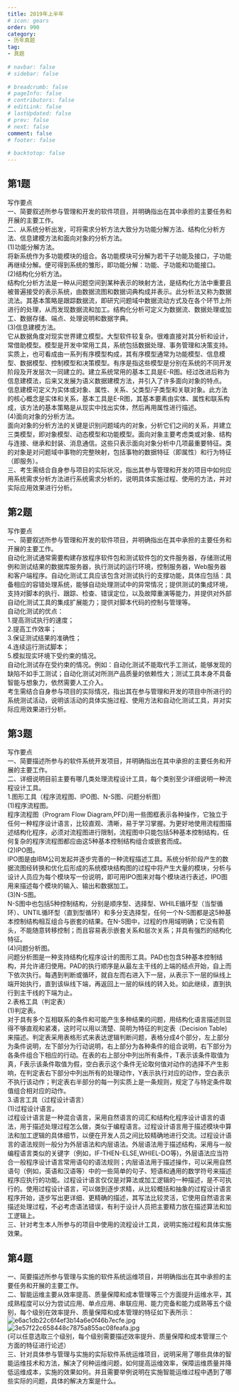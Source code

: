 ```yaml
---  
title: 2019年上半年  
# icon: gears  
order: 990  
category:  
- 历年真题  
tag:  
- 真题  
  
# navbar: false  
# sidebar: false  
  
# breadcrumb: false  
# pageInfo: false  
# contributors: false  
# editLink: false  
# lastUpdated: false  
# prev: false  
# next: false  
comment: false  
# footer: false  
  
# backtotop: false  
---  
```

## 第1题 ##

写作要点  
一、简要叙述所参与管理和开发的软件项目，并明确指出在其中承担的主要任务和开展的主要工作。  
二、从系统分析出发，可将需求分析方法大致分为功能分解方法、结构化分析方法、信息建模方法和面向对象的分析方法。  
(1)功能分解方法。  
将新系统作为多功能模块的组合。各功能模块可分解为若干子功能及接口，子功能再继续分解。便可得到系统的雏形，即功能分解：功能、子功能和功能接口。  
(2)结构化分析方法。  
结构化分析方法是一种从问题空间到某种表示的映射方法，是结构化方法中重要且被普遍接受的表示系统，由数据流图和数据词典构成并表示。此分析法又称为数据流法。其基本策略是跟踪数据流，即研宄问题域中数据流动方式及在各个环节上所进行的处理，从而发现数据流和加工。结构化分析可定义为数据流、数据处理或加工、数据存储、端点、处理说明和数据字典。  
(3)信息建模方法。  
它从数据角度对现实世界建立模型。大型软件较复杂。很难直接对其分析和设计，常借助模型。模型是开发中常用工具，系统包括数据处理、事务管理和决策支持。实质上，也可看成由一系列有序模型构成，其有序模型通常为功能模型、信息模型、数据模型、控制模型和决策模型。有序是指这些模型是分别在系统的不同开发阶段及开发层次一同建立的。建立系统常用的基本工具是E-R图。经过改进后称为信息建模法，后来又发展为语义数据建模方法，并引入了许多面向对象的特点。  
信息建模可定义为实体或对象、属性、关系、父类型/子类型和关联对象。此方法的核心概念是实体和关系，基本工具是E-R图，其基本要素由实体、属性和联系构成，该方法的基本策略是从现实中找出实体，然后再用属性进行描述。  
(4)面向对象的分析方法。  
面向对象的分析方法的关键是识别问题域内的对象，分析它们之间的关系，并建立三类模型，即对象模型、动态模型和功能模型。面向对象主要考虑类或对象、结构与连接、继承和封装、消息通信。这些只表示面向对象分析中几项最重要特征。类的对象是对问题域中事物的完整映射，包括事物的数据特征（即属性）和行为特征（即服务）。  
三、考生需结合自身参与项目的实际状况，指出其参与管理和开发的项目中如何应用系统需求分析方法进行系统需求分析的，说明具体实施过程、使用的方法，并对实际应用效果进行分析。  


## 第2题 ##

写作要点  
一、简要叙述所参与管理和开发的软件项目，并明确指出在其中承担的主要任务和开展的主要工作。  
自动化测试通常需要构建存放程序软件包和测试软件包的文件服务器，存储测试用例和测试结果的数据库服务器，执行测试的运行环境，控制服务器，Web服务器和客户端程序。自动化测试工具应该包含对测试执行的支撑功能，具体应包括：具备相应的容错处理系统，能够自动处理测试中的异常情况；提供测试的集成环境，支持对脚本的执行、跟踪、检查、错误定位，以及故障重演等能力，并提供对外部自动化测试工具的集成扩展能力；提供对脚本代码的控制与管理等。  
自动化测试的优点：  
1.提高测试执行的速度；  
2.提高工作效率；  
3.保证测试结果的准确性；  
4.连续运行测试脚本；  
5.模拟现实环境下受约束的情况。  
自动化测试存在受约束的情况。例如：自动化测试不能取代手工测试，能够发现的缺陷不如手工测试；自动化测试对所测产品质量的依赖性大；测试工具本身不具备智能与想象力，依然需要人工介入。  
考生需结合自身参与项目的实际情况，指出其在参与管理和开发的项目中所进行的系统测试活动，说明该活动的具体实施过程、使用方法和自动化测试工具，并对实际应用效果进行分析。  


## 第3题 ##

写作要点  
一、简要描述所参与的软件系统开发项目，并明确指出在其中承担的主要任务和开展的主要工作。  
二、详细说明目前主要有哪几类处理流程设计工具，每个类别至少详细说明一种流程设计工具。  
1.图形工具（程序流程图、IPO图、N-S图、问题分析图）  
(1)程序流程图。  
程序流程图（Program Flow Diagram,PFD)用一些图框表示各种操作，它独立于任何一种程序设计语言，比较直观、清晰，易于学习掌握。为更好地使用流程图描述结构化程序，必须对流程图进行限制，流程图中只能包括5种基本控制结构，任何复杂的程序流程图都应由这5种基本控制结构组合或嵌套而成。  
(2)IPO图。  
IPO图是由IBM公司发起并逐步完善的一种流程描述工具。系统分析阶段产生的数据流图经转换和优化后形成的系统模块结构图的过程中将产生大量的模块，分析与设计人员应为每个模块写一份说明，即可用IPO图来对每个模块进行表述，IPO图用来描述每个模块的输入、输出和数据加工。  
(3)N-S图。  
N-S图中也包括5种控制结构，分别是顺序型、选择型、WHILE循环型（当型循环）、UNTIL循环型（直到型循环）和多分支选择型，任何一个N-S图都是这5种基本控制结构相互组合与嵌套的结果。在N-S图中，过程的作用域明确；它没有箭头，不能随意转移控制；而且容易表示嵌套关系和层次关系；并具有强烈的结构化特征。  
(4)问题分析图。  
问题分析图是一种支持结构化程序设计的图形工具。PAD也包含5种基本控制结构，并允许递归使用。PAD的执行顺序是从最左主干线的上端的结点开始，自上而下依次执行。每遇到判断或循环，就自左而右进入下一层，从表示下一层的纵线上端开始执行，直到该纵线下端，再返回上一层的纵线的转入处。如此继续，直到执行到主干线的下端为止。  
2.表格工具（判定表）  
(1)判定表。  
对于具有多个互相联系的条件和可能产生多种结果的问题，用结构化语言描述则显得不够直观和紧凑，这时可以用以清楚、简明为特征的判定表（Decision Table)来描述。判定表采用表格形式来表达逻辑判断问题，表格分成4个部分，左上部分为条件说明，左下部分为行动说明，右上部分为各种条件的组合说明，右下部分为各条件组合下相应的行动。在表的右上部分中列出所有条件，T表示该条件取值为真，F表示该条件取值为假，空白表示这个条件无论取何值对动作的选择不产生影响，在判定表右下部分中列出所有的处理动作，Y表示执行对应的动作，空白表示不执行该动作；判定表右半部分的每一列实质上是一条规则，规定了与特定条件取值组合相对应的动作。  
3.语言工具（过程设计语言）  
(1)过程设计语言。  
过程设计语言是一种混合语言，采用自然语言的词汇和结构化程序设计语言的语法，用于描述处理过程怎么做，类似于编程语言。过程设计语言用于描述模块中算法和加工逻辑的具体细节，以便在开发人员之间比较精确地进行交流。过程设计语言的语法规则一般分为外层语法和内层语法。外层语法用于描述结构，采用与一般编程语言类似的关键字（例如，IF-THEN-ELSE,WHIEL-DO等)，外层语法应当符合一般程序设计语言常用语句的语法规则；内层语法用于描述操作，可以采用自然语句（例如，英语和汉语等）中的一些简单的句子、短语和通用的数学符号来描述程序应执行的功能。过程设计语言仅仅是对算法或加工逻辑的一种描述，是不可执行的。使用过程设计语言，可以做到逐步求精，从比较概括和抽象的过程设计语言程序开始，逐步写出更详细、更精确的描述，其写法比较灵活，它使用自然语言来描述处理过程，不必考虑语法错误，有利于设计人员把主要精力放在描述算法和加工逻辑上。  
三、针对考生本人所参与的项目中使用的流程设计工具，说明实施过程和具体实施效果。  


## 第4题 ##

一、简要描述所参与管理与实施的软件系统运维项目，并明确指出在其中承担的主要任务和开展的主要工作。  
二、智能运维主要从效率提高、质量保障和成本管理等三个方面提升运维水平，其成熟程度可以分为尝试应用、单点应用、串联应用、能力完备和能力成熟等五个级别，每个级别在效率提升、质量保障和成本管理的特征如下表所示：  
![e6ac1db22c6f4ef3b14a6e0f46b7ecfe.jpg][]  
![3e57f22c658448c7875a855ac08feafa.jpg][]  
(可以任意选取三个级别，每个级别需要描述效率提升、质量保障和成本管理三个方面的特征进行论述）  
三、针对具体参与管理与实施的实际软件系统运维项目，说明采用了哪些具体的智能运维技术和方法，解决了何种运维问题，如何提高运维效率，保障运维质量并降低运维成本，实施的效果如何。并且需要举例说明在实施智能运维过程中遇到了哪些实际的问题，具体的解决方案是什么。  



[e6ac1db22c6f4ef3b14a6e0f46b7ecfe.jpg]: https://www.xkxxkx.cn/file/exam/software/系统分析师/论文/第4题/e6ac1db22c6f4ef3b14a6e0f46b7ecfe.jpg
[3e57f22c658448c7875a855ac08feafa.jpg]: https://www.xkxxkx.cn/file/exam/software/系统分析师/论文/第4题/3e57f22c658448c7875a855ac08feafa.jpg
